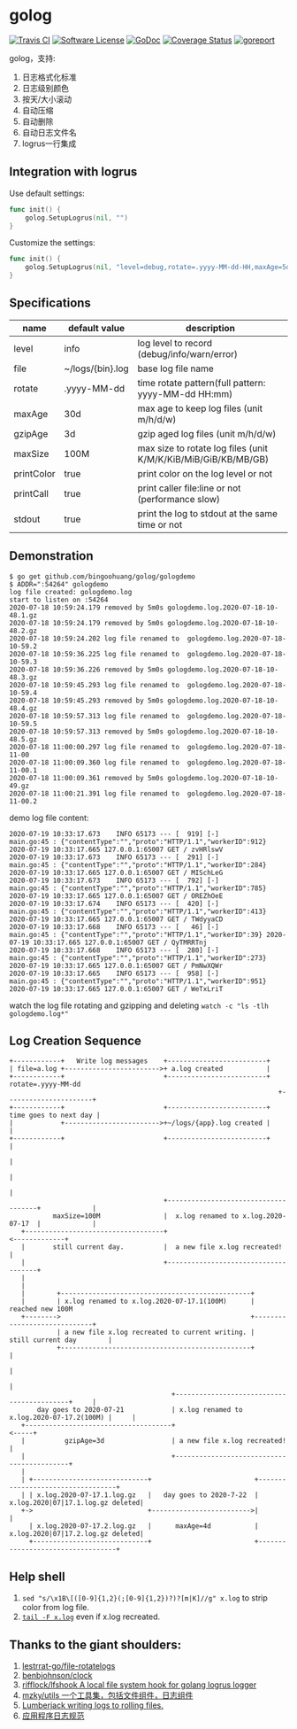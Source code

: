 # golog

[![Travis CI](https://travis-ci.com/bingoohuang/golog.svg?branch=master)](https://travis-ci.com/bingoohuang/golog)
[![Software License](https://img.shields.io/badge/License-MIT-orange.svg?style=flat-square)](https://github.com/bingoohuang/golog/blob/master/LICENSE.md)
[![GoDoc](https://img.shields.io/badge/godoc-reference-blue.svg?style=flat-square)](https://godoc.org/github.com/bingoohuang/golog)
[![Coverage Status](http://codecov.io/github/bingoohuang/golog/coverage.svg?branch=master)](http://codecov.io/github/bingoohuang/golog?branch=master)
[![goreport](https://www.goreportcard.com/badge/github.com/bingoohuang/golog)](https://www.goreportcard.com/report/github.com/bingoohuang/golog)

golog，支持:

1. 日志格式化标准
1. 日志级别颜色
1. 按天/大小滚动
1. 自动压缩
1. 自动删除
1. 自动日志文件名
1. logrus一行集成

## Integration with logrus

Use default settings:

```go
func init() {
    golog.SetupLogrus(nil, "")
}
```

Customize the settings:

```go
func init() {
    golog.SetupLogrus(nil, "level=debug,rotate=.yyyy-MM-dd-HH,maxAge=5d,gzipAge=1d")
}
```

## Specifications

name       | default value    | description
-----------|------------------|-------------------------------------------------------------
level      | info             | log level to record (debug/info/warn/error)
file       | ~/logs/{bin}.log | base log file name
rotate     | .yyyy-MM-dd      | time rotate pattern(full pattern: yyyy-MM-dd HH:mm)
maxAge     | 30d              | max age to keep log files (unit m/h/d/w)
gzipAge    | 3d               | gzip aged log files (unit m/h/d/w)
maxSize    | 100M             | max size to rotate log files (unit K/M/K/KiB/MiB/GiB/KB/MB/GB)
printColor | true             | print color on the log level or not
printCall  | true             | print caller file:line or not (performance slow)
stdout     | true             | print the log to stdout at the same time or not

## Demonstration

```log
$ go get github.com/bingoohuang/golog/gologdemo
$ ADDR=":54264" gologdemo
log file created: gologdemo.log
start to listen on :54264
2020-07-18 10:59:24.179 removed by 5m0s gologdemo.log.2020-07-18-10-48.1.gz
2020-07-18 10:59:24.179 removed by 5m0s gologdemo.log.2020-07-18-10-48.2.gz
2020-07-18 10:59:24.202 log file renamed to  gologdemo.log.2020-07-18-10-59.2
2020-07-18 10:59:36.225 log file renamed to  gologdemo.log.2020-07-18-10-59.3
2020-07-18 10:59:36.226 removed by 5m0s gologdemo.log.2020-07-18-10-48.3.gz
2020-07-18 10:59:45.293 log file renamed to  gologdemo.log.2020-07-18-10-59.4
2020-07-18 10:59:45.293 removed by 5m0s gologdemo.log.2020-07-18-10-48.4.gz
2020-07-18 10:59:57.313 log file renamed to  gologdemo.log.2020-07-18-10-59.5
2020-07-18 10:59:57.313 removed by 5m0s gologdemo.log.2020-07-18-10-48.5.gz
2020-07-18 11:00:00.297 log file renamed to  gologdemo.log.2020-07-18-11-00
2020-07-18 11:00:09.360 log file renamed to  gologdemo.log.2020-07-18-11-00.1
2020-07-18 11:00:09.361 removed by 5m0s gologdemo.log.2020-07-18-10-49.gz
2020-07-18 11:00:21.391 log file renamed to  gologdemo.log.2020-07-18-11-00.2
```

demo log file content:

```log
2020-07-19 10:33:17.673    INFO 65173 --- [  919] [-]           main.go:45 : {"contentType":"","proto":"HTTP/1.1","workerID":912} 2020-07-19 10:33:17.665 127.0.0.1:65007 GET / zvHRlswV
2020-07-19 10:33:17.673    INFO 65173 --- [  291] [-]           main.go:45 : {"contentType":"","proto":"HTTP/1.1","workerID":284} 2020-07-19 10:33:17.665 127.0.0.1:65007 GET / MISchLeG
2020-07-19 10:33:17.673    INFO 65173 --- [  792] [-]           main.go:45 : {"contentType":"","proto":"HTTP/1.1","workerID":785} 2020-07-19 10:33:17.665 127.0.0.1:65007 GET / OREZhOeE
2020-07-19 10:33:17.674    INFO 65173 --- [  420] [-]           main.go:45 : {"contentType":"","proto":"HTTP/1.1","workerID":413} 2020-07-19 10:33:17.665 127.0.0.1:65007 GET / TWdyyaCD
2020-07-19 10:33:17.668    INFO 65173 --- [   46] [-]           main.go:45 : {"contentType":"","proto":"HTTP/1.1","workerID":39} 2020-07-19 10:33:17.665 127.0.0.1:65007 GET / QyTMRRTnj
2020-07-19 10:33:17.668    INFO 65173 --- [  280] [-]           main.go:45 : {"contentType":"","proto":"HTTP/1.1","workerID":273} 2020-07-19 10:33:17.665 127.0.0.1:65007 GET / PmNwXQWr
2020-07-19 10:33:17.665    INFO 65173 --- [  958] [-]           main.go:45 : {"contentType":"","proto":"HTTP/1.1","workerID":951} 2020-07-19 10:33:17.665 127.0.0.1:65007 GET / WeTxLriT
```

watch the log file rotating and gzipping and deleting `watch -c "ls -tlh  gologdemo.log*"`

## Log Creation Sequence

```
+------------+   Write log messages    +-------------------------+
| file=a.log +------------------------>+ a.log created           |
+------------+                         +-------------------------+    rotate=.yyyy-MM-dd
                                                                    +----------------------+
+------------+                         +-------------------------+   time goes to next day |
|            +------------------------>+~/logs/{app}.log created |                         |
+------------+                         +-------------------------+                         |
                                                                                           |
                                                                                           |
                                                                                           |
                                       +-------------------------------------+             |
           maxSize=100M                |  x.log renamed to x.log.2020-07-17  |             |
   +-----------------------------------+                                     <-------------+
   |       still current day.          |  a new file x.log recreated!        |
   |                                   +-------------------------------------+
   |
   |
   |        +------------------------------------------------+
   |        | x.log renamed to x.log.2020-07-17.1(100M)      |    reached new 100M
   +-------->                                                +-----------------------------+
            | a new file x.log recreated to current writing. |    still current day        |
            +------------------------------------------------+                             |
                                                                                           |
                                                                                           |
                                         +-------------------------------------------+     |
       day goes to 2020-07-21            | x.log renamed to x.log.2020-07-17.2(100M) |     |
   +-------------------------------------+                                           <-----+
   |          gzipAge=3d                 | a new file x.log recreated!               |
   |                                     +-------------------------------------------+
   |
   | +-----------------------------+                          +----------------------------------+
   | | x.log.2020-07-17.1.log.gz   |   day goes to 2020-7-22  | x.log.2020|07|17.1.log.gz deleted|
   +->                             +------------------------->|                                  |
     | x.log.2020-07-17.2.log.gz   |      maxAge=4d           | x.log.2020|07|17.2.log.gz deleted|
     +-----------------------------+                          +----------------------------------+
```

## Help shell

1. `sed "s/\x1B\[([0-9]{1,2}(;[0-9]{1,2})?)?[m|K]//g" x.log` to strip color from log file.
1. [`tail -F x.log`](https://explainshell.com/explain?cmd=tail+-F+x.log) even if x.log recreated.

## Thanks to the giant shoulders:

1. [lestrrat-go/file-rotatelogs](https://github.com/lestrrat-go/file-rotatelogs)
1. [benbjohnson/clock](https://github.com/benbjohnson/clock)
1. [rifflock/lfshook A local file system hook for golang logrus logger](https://github.com/rifflock/lfshook)
1. [mzky/utils 一个工具集，包括文件组件，日志组件](https://github.com/mzky/utils)
1. [Lumberjack writing logs to rolling files.](https://github.com/natefinch/lumberjack)
1. [应用程序日志规范](https://github.com/bingoohuang/blog/issues/151)
